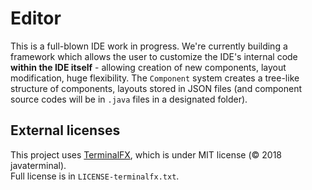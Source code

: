 # Editor
This is a full-blown IDE work in progress. We're currently building a framework which allows the user to customize the IDE's internal code **within the IDE itself** - allowing creation of new components, layout modification, huge flexibility. The `Component` system creates a tree-like structure of components, layouts stored in JSON files (and component source codes will be in `.java` files in a designated folder). 

## External licenses

This project uses [TerminalFX](https://github.com/javaterminal/TerminalFX),  which is
under MIT license (© 2018 javaterminal).  
Full license is in `LICENSE-terminalfx.txt`.
